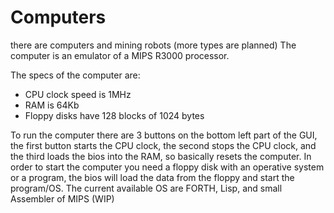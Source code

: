 # Computers

there are computers and mining robots (more types are planned)
The computer is an emulator of a MIPS R3000 processor.

The specs of the computer are:
- CPU clock speed is 1MHz
- RAM is 64Kb
- Floppy disks have 128 blocks of 1024 bytes

To run the computer there are 3 buttons on the bottom left part of the GUI, 
the first button starts the CPU clock, 
the second stops the CPU clock, 
and the third loads the bios into the RAM, so basically resets the computer.
In order to start the computer you need a floppy disk with an operative system or a program, 
the bios will load the data from the floppy and start the program/OS.
The current available OS are FORTH, Lisp, and small Assembler of MIPS (WIP)


